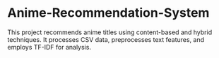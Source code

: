 # Anime-Recommendation-System
This project recommends anime titles using content-based and hybrid techniques. It processes CSV data, preprocesses text features, and employs TF-IDF for analysis.
